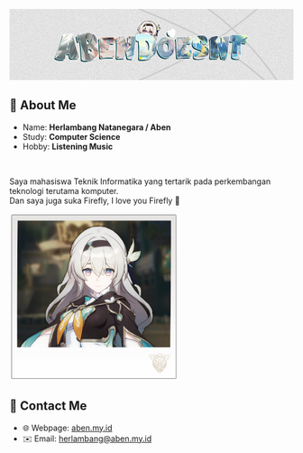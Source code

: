 <p style="align: center">
  <img src="Firefly-Banner.png">
</p>

## 🤍 About Me
- Name: **Herlambang Natanegara / Aben**
- Study: **Computer Science**
- Hobby: **Listening Music**

<br>

Saya mahasiswa Teknik Informatika yang tertarik pada perkembangan teknologi terutama komputer.<br>
Dan saya juga suka Firefly, I love you Firefly 🤍

<img src="latest.png" width="300">

<br>

## 🤍 Contact Me
- 🌐 Webpage: [aben.my.id](https://aben.my.id)
- ✉️ Email: herlambang@aben.my.id

